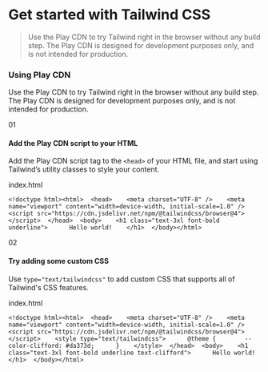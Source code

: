 # Get started with Tailwind CSS

> Use the Play CDN to try Tailwind right in the browser without any build step. The Play CDN is designed for development purposes only, and is not intended for production.



### Using Play CDN

Use the Play CDN to try Tailwind right in the browser without any build step. The Play CDN is designed for development purposes only, and is not intended for production.

01

#### Add the Play CDN script to your HTML

Add the Play CDN script tag to the `<head>` of your HTML file, and start using Tailwind’s utility classes to style your content.

index.html

    <!doctype html><html>  <head>    <meta charset="UTF-8" />    <meta name="viewport" content="width=device-width, initial-scale=1.0" />    <script src="https://cdn.jsdelivr.net/npm/@tailwindcss/browser@4"></script>  </head>  <body>    <h1 class="text-3xl font-bold underline">      Hello world!    </h1>  </body></html>

02

#### Try adding some custom CSS

Use `type="text/tailwindcss"` to add custom CSS that supports all of Tailwind's CSS features.

index.html

    <!doctype html><html>  <head>    <meta charset="UTF-8" />    <meta name="viewport" content="width=device-width, initial-scale=1.0" />    <script src="https://cdn.jsdelivr.net/npm/@tailwindcss/browser@4"></script>    <style type="text/tailwindcss">      @theme {        --color-clifford: #da373d;      }    </style>  </head>  <body>    <h1 class="text-3xl font-bold underline text-clifford">      Hello world!    </h1>  </body></html>
